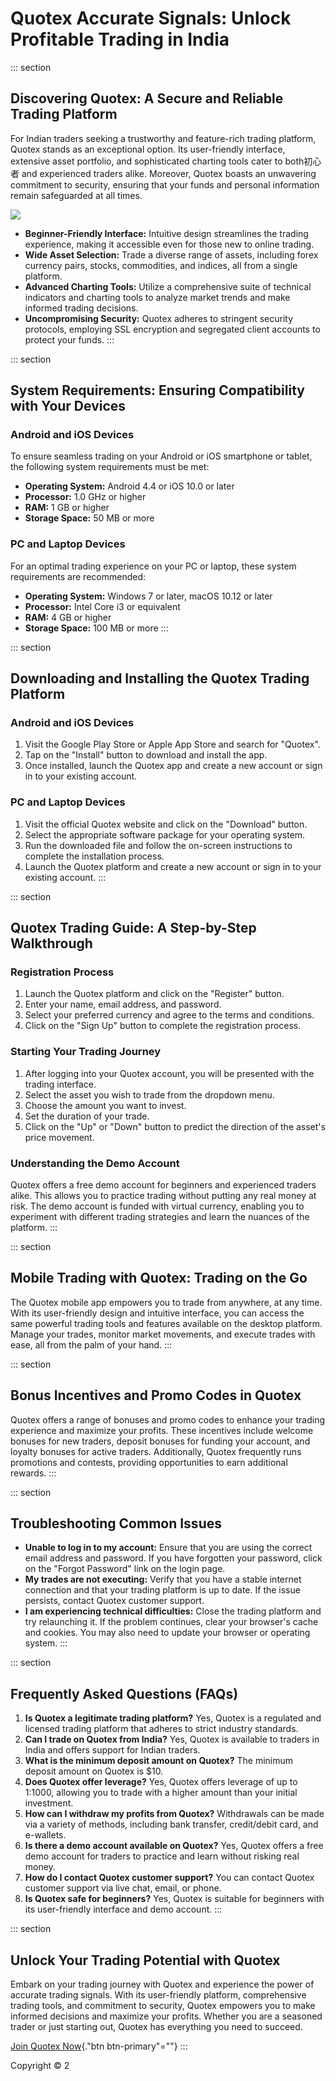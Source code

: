 

# Quotex Accurate Signals: Unlock Profitable Trading in India




::: section
## Discovering Quotex: A Secure and Reliable Trading Platform

For Indian traders seeking a trustworthy and feature-rich trading
platform, Quotex stands as an exceptional option. Its user-friendly
interface, extensive asset portfolio, and sophisticated charting tools
cater to both初心者 and experienced traders alike. Moreover, Quotex
boasts an unwavering commitment to security, ensuring that your funds
and personal information remain safeguarded at all times.

[![](https://static.quotex.io/files/8_en/300_250.jpg)](https://traff.sbs/brokerqxsignupf)

-   **Beginner-Friendly Interface:** Intuitive design streamlines the
    trading experience, making it accessible even for those new to
    online trading.
-   **Wide Asset Selection:** Trade a diverse range of assets, including
    forex currency pairs, stocks, commodities, and indices, all from a
    single platform.
-   **Advanced Charting Tools:** Utilize a comprehensive suite of
    technical indicators and charting tools to analyze market trends and
    make informed trading decisions.
-   **Uncompromising Security:** Quotex adheres to stringent security
    protocols, employing SSL encryption and segregated client accounts
    to protect your funds.
:::

::: section
## System Requirements: Ensuring Compatibility with Your Devices

### Android and iOS Devices

To ensure seamless trading on your Android or iOS smartphone or tablet,
the following system requirements must be met:

-   **Operating System:** Android 4.4 or iOS 10.0 or later
-   **Processor:** 1.0 GHz or higher
-   **RAM:** 1 GB or higher
-   **Storage Space:** 50 MB or more

### PC and Laptop Devices

For an optimal trading experience on your PC or laptop, these system
requirements are recommended:

-   **Operating System:** Windows 7 or later, macOS 10.12 or later
-   **Processor:** Intel Core i3 or equivalent
-   **RAM:** 4 GB or higher
-   **Storage Space:** 100 MB or more
:::

::: section
## Downloading and Installing the Quotex Trading Platform

### Android and iOS Devices

1.  Visit the Google Play Store or Apple App Store and search for
    "Quotex".
2.  Tap on the "Install" button to download and install the app.
3.  Once installed, launch the Quotex app and create a new account or
    sign in to your existing account.

### PC and Laptop Devices

1.  Visit the official Quotex website and click on the "Download"
    button.
2.  Select the appropriate software package for your operating system.
3.  Run the downloaded file and follow the on-screen instructions to
    complete the installation process.
4.  Launch the Quotex platform and create a new account or sign in to
    your existing account.
:::

::: section
## Quotex Trading Guide: A Step-by-Step Walkthrough

### Registration Process

1.  Launch the Quotex platform and click on the "Register" button.
2.  Enter your name, email address, and password.
3.  Select your preferred currency and agree to the terms and
    conditions.
4.  Click on the "Sign Up" button to complete the registration
    process.

### Starting Your Trading Journey

1.  After logging into your Quotex account, you will be presented with
    the trading interface.
2.  Select the asset you wish to trade from the dropdown menu.
3.  Choose the amount you want to invest.
4.  Set the duration of your trade.
5.  Click on the "Up" or "Down" button to predict the
    direction of the asset\'s price movement.

### Understanding the Demo Account

Quotex offers a free demo account for beginners and experienced traders
alike. This allows you to practice trading without putting any real
money at risk. The demo account is funded with virtual currency,
enabling you to experiment with different trading strategies and learn
the nuances of the platform.
:::

::: section
## Mobile Trading with Quotex: Trading on the Go

The Quotex mobile app empowers you to trade from anywhere, at any time.
With its user-friendly design and intuitive interface, you can access
the same powerful trading tools and features available on the desktop
platform. Manage your trades, monitor market movements, and execute
trades with ease, all from the palm of your hand.
:::

::: section
## Bonus Incentives and Promo Codes in Quotex

Quotex offers a range of bonuses and promo codes to enhance your trading
experience and maximize your profits. These incentives include welcome
bonuses for new traders, deposit bonuses for funding your account, and
loyalty bonuses for active traders. Additionally, Quotex frequently runs
promotions and contests, providing opportunities to earn additional
rewards.
:::

::: section
## Troubleshooting Common Issues

-   **Unable to log in to my account:** Ensure that you are using the
    correct email address and password. If you have forgotten your
    password, click on the "Forgot Password" link on the login
    page.
-   **My trades are not executing:** Verify that you have a stable
    internet connection and that your trading platform is up to date. If
    the issue persists, contact Quotex customer support.
-   **I am experiencing technical difficulties:** Close the trading
    platform and try relaunching it. If the problem continues, clear
    your browser\'s cache and cookies. You may also need to update your
    browser or operating system.
:::

::: section
## Frequently Asked Questions (FAQs)

1.  **Is Quotex a legitimate trading platform?** Yes, Quotex is a
    regulated and licensed trading platform that adheres to strict
    industry standards.
2.  **Can I trade on Quotex from India?** Yes, Quotex is available to
    traders in India and offers support for Indian traders.
3.  **What is the minimum deposit amount on Quotex?** The minimum
    deposit amount on Quotex is \$10.
4.  **Does Quotex offer leverage?** Yes, Quotex offers leverage of up to
    1:1000, allowing you to trade with a higher amount than your initial
    investment.
5.  **How can I withdraw my profits from Quotex?** Withdrawals can be
    made via a variety of methods, including bank transfer, credit/debit
    card, and e-wallets.
6.  **Is there a demo account available on Quotex?** Yes, Quotex offers
    a free demo account for traders to practice and learn without
    risking real money.
7.  **How do I contact Quotex customer support?** You can contact Quotex
    customer support via live chat, email, or phone.
8.  **Is Quotex safe for beginners?** Yes, Quotex is suitable for
    beginners with its user-friendly interface and demo account.
:::

::: section
## Unlock Your Trading Potential with Quotex

Embark on your trading journey with Quotex and experience the power of
accurate trading signals. With its user-friendly platform, comprehensive
trading tools, and commitment to security, Quotex empowers you to make
informed decisions and maximize your profits. Whether you are a seasoned
trader or just starting out, Quotex has everything you need to succeed.

[Join Quotex Now](\%22https://traff.sbs/brokerqxsignup\%22){."btn
btn-primary"=""}
:::

Copyright © 2

